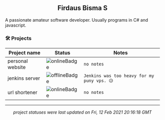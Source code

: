 <h2 align="center">Firdaus Bisma S</h2>
A passionate amateur software developer. Usually programs in C# and javascript.

### 🛠 Projects
| Project name | Status | Notes |
| --- | --- | --- |
| personal website | ![onlineBadge](https://img.shields.io/badge/status-online-%234caf50) | `no notes` |
| jenkins server | ![offlineBadge](https://img.shields.io/badge/status-offline-e53935) | `Jenkins was too heavy for my puny vps. 😥` |
| url shortener | ![onlineBadge](https://img.shields.io/badge/status-online-%234caf50) | `no notes` |

---
*<p align="center">project statuses were last updated on Fri, 12 Feb 2021 20:16:18 GMT</p>*